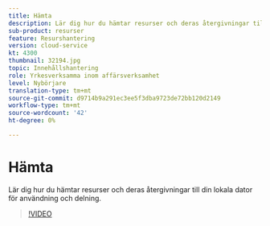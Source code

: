 ```yaml
---
title: Hämta
description: Lär dig hur du hämtar resurser och deras återgivningar till din lokala dator för användning och delning.
sub-product: resurser
feature: Resurshantering
version: cloud-service
kt: 4300
thumbnail: 32194.jpg
topic: Innehållshantering
role: Yrkesverksamma inom affärsverksamhet
level: Nybörjare
translation-type: tm+mt
source-git-commit: d9714b9a291ec3ee5f3dba9723de72bb120d2149
workflow-type: tm+mt
source-wordcount: '42'
ht-degree: 0%

---
```



# Hämta

Lär dig hur du hämtar resurser och deras återgivningar till din lokala dator för användning och delning.

>[!VIDEO](https://video.tv.adobe.com/v/35090/?quality=12&learn=on&hidetitle=true)
